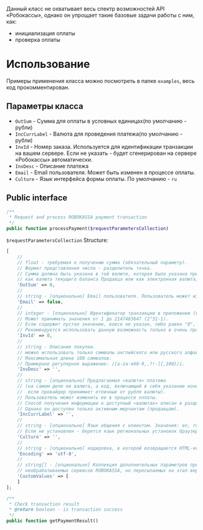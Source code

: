 Данный класс не охватывает весь спектр возможностей API «Робокассы», однако он упрощает такие базовые задачи работы с ним, как:
* инициализация оплаты
* проверка оплаты

# Использование
Примеры применения класса можно посмотреть в папке `examples`, весь код прокомментирован.

## Параметры класса
* `OutSum` - Сумма для оплаты в условных единицах(по умолчанию - рубли)
* `IncCurrLabel` - Валюта для проведения платежа(по умолчанию - рубли)
* `InvId` - Номер заказа. Используется для идентификации транзакции на вашем сервере. Если не указать - будет сгенерирован на сервере «Робокассы» автоматически.
* `InvDesc` - Описание платежа
* `Email` - Email пользователя. Может быть изменен в процессе оплаты.
* `Culture` - Язык интерфейса формы оплаты. По умолчанию - `ru`


## Public interface

```php
/**
 * Request and process ROBOKASSA payment transaction
 */
public function processPayment($requestParametersCollection)
```

`$requestParametersCollection` Structure:

```php
[
    //
    // float - требуемая к получению сумма (обязательный параметр).
    // Формат представления числа - разделитель точка.
    // Сумма должна быть указана в той валюте, которая была указана при регистрации магазина,
    // как валюта текущего баланса Продавца или как электронная валюта, в которой будет получать средства Продавец.
    'OutSum' => 0,
    //
    // string - [опционально] Email пользователя. Пользователь может изменить его в процессе оплаты.
    'Email' => false,
    //
    // integer - [опционально] Идентификатор транзакции в приложении (в магазине). Должен быть уникальным для магазина.
    // Может принимать значения от 1 до 2147483647 (2^31-1).
    // Если содержит пустое значение, вовсе не указан, либо равен "0", то при создании операции ей будет автоматически присвоен уникальный номер счета.
    // Рекомендуется использовать данную возможность только в очень простых магазинах, где не требуется какого-либо контроля.
    'InvId' => 0,
    //
    // string - Описание покупки.
    // можно использовать только символы английского или русского алфавита, цифры и знаки препинания.
    // Максимальная длина 100 символов.
    // Примерное регулярное выражение: /[a-zа-яё0-9,.?!-]{,100}/i.
    'InvDesc' => '',
    //
    // string - [опционально] Предлагаемая «валюта» платежа 
    // (на самом деле не валюта, а код, включающий в себя указание конечного провайдера платежа и валюту,
    //  если провайдер принимает отличные от рубля валюты). 
    // Пользователь может изменить ее в процессе оплаты.
    // Способ получения информации о доступный «валютах» описан в разделе: XML интерфейсы. Интерфейс получения списка валют.
    // Однако он доступен только активным мерчантам (продавцам).
    'IncCurrLabel' => '',
    //
    // string - [опционально] Язык общения с клиентом. Значения: en, ru.
    // Если не установлен - берется язык региональных установок браузера.
    'Culture' => '',
    //
    // string - [опционально] кодировка, в которой возвращается HTML-код кассы. По умолчанию: windows-1251.
    'Encoding' => 'utf-8',
    //
    // string[] - [опционально] Коллекция дополнительных параметров приложения (магазина),
    // необрабатываемых сервисов ROBOKASSA, но пересылаемых на этап верификации платежа.
    'CustomValues' => [
    ]
];
```

```php
/**
 * Check transaction result
 * @return boolean - is transaction success
 */
public function getPaymentResult()
```